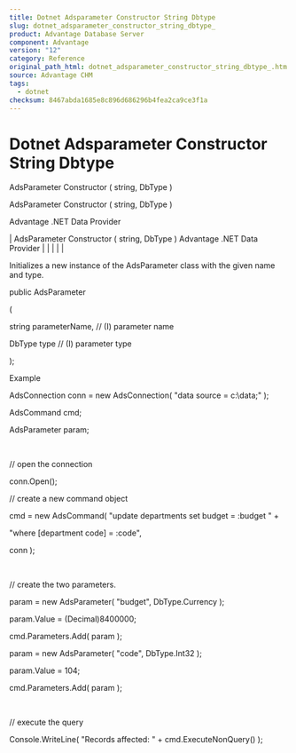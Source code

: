 ```yaml
---
title: Dotnet Adsparameter Constructor String Dbtype
slug: dotnet_adsparameter_constructor_string_dbtype_
product: Advantage Database Server
component: Advantage
version: "12"
category: Reference
original_path_html: dotnet_adsparameter_constructor_string_dbtype_.htm
source: Advantage CHM
tags:
  - dotnet
checksum: 8467abda1685e8c896d686296b4fea2ca9ce3f1a
---
```


# Dotnet Adsparameter Constructor String Dbtype

AdsParameter Constructor ( string, DbType )

AdsParameter Constructor ( string, DbType )

Advantage .NET Data Provider

| AdsParameter Constructor ( string, DbType )  Advantage .NET Data Provider |  |  |  |  |

Initializes a new instance of the AdsParameter class with the given name and type.

public AdsParameter

(

string parameterName, // (I) parameter name

DbType type // (I) parameter type

);

Example

AdsConnection conn = new AdsConnection( "data source = c:\\data;" );

AdsCommand cmd;

AdsParameter param;

 

// open the connection

conn.Open();

// create a new command object

cmd = new AdsCommand( "update departments set budget = :budget " +

"where [department code] = :code",

conn );

 

// create the two parameters.

param = new AdsParameter( "budget", DbType.Currency );

param.Value = (Decimal)8400000;

cmd.Parameters.Add( param );

param = new AdsParameter( "code", DbType.Int32 );

param.Value = 104;

cmd.Parameters.Add( param );

 

// execute the query

Console.WriteLine( "Records affected: " + cmd.ExecuteNonQuery() );
